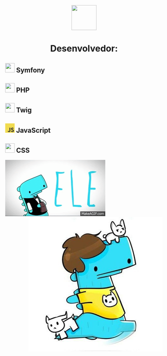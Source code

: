 <html>
<head>
    <div align="center"><img src="https://freeiconshop.com/wp-content/uploads/edd/code-flat.png" height="80" width="80" >
        <h1>
            Desenvolvedor:
        </h1>
    </div>
</head>
<body>
<div class="row">
    <h2>
        <img id="img1" src="https://img.icons8.com/color/452/symfony.png" height="30" width="30">
        Symfony</h2>
    <h2>
        <img src="https://www.php.net/images/logos/new-php-logo.svg" height="30" width="30">
        PHP
    </h2>
        <h2>
        <img src="https://cdn3.iconfinder.com/data/icons/font/216/branch-512.png" height="30" width="30">
        Twig
         </h2>
         <h2>
        <img src="https://raw.githubusercontent.com/voodootikigod/logo.js/master/js.png" height="30" width="30">
        JavaScript
         </h2>
         <h2>
             <img src="https://cdn.pixabay.com/photo/2017/08/05/11/16/logo-2582747_960_720.png" height="30" width="30">
             CSS
         </h2>
    </div>
    <div align="left">
        <img src="desnecessauro.gif"><img align="right" src="123.jpg">
    </div>
    

</div>

</body>
</html>


